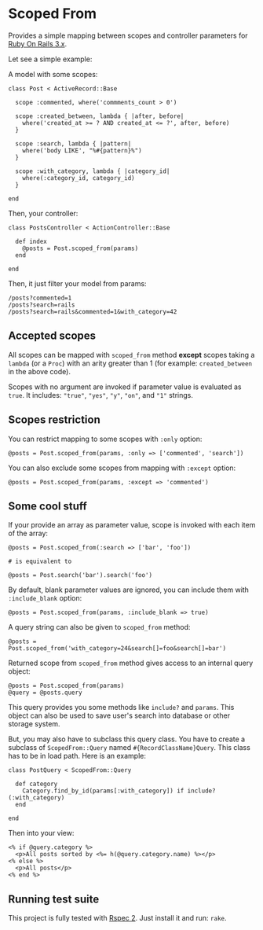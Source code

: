 # Scoped From

Provides a simple mapping between scopes and controller parameters for
[Ruby On Rails 3.x](http://rubyonrails.org/).

Let see a simple example:

A model with some scopes:

    class Post < ActiveRecord::Base
    
      scope :commented, where('commments_count > 0')

      scope :created_between, lambda { |after, before|
        where('created_at >= ? AND created_at <= ?', after, before)
      }
      
      scope :search, lambda { |pattern|
        where('body LIKE', "%#{pattern}%")
      }
      
      scope :with_category, lambda { |category_id|
        where(:category_id, category_id)
      }
    
    end
    
Then, your controller:
    
    class PostsController < ActionController::Base
    
      def index
        @posts = Post.scoped_from(params)
      end
    
    end
    
Then, it just filter your model from params:
    
    /posts?commented=1
    /posts?search=rails
    /posts?search=rails&commented=1&with_category=42

## Accepted scopes

All scopes can be mapped with `scoped_from` method **except** scopes taking a
`lambda` (or a `Proc`) with an arity greater than 1 (for example:
`created_between` in the above code).

Scopes with no argument are invoked if parameter value is evaluated as `true`.
It includes: `"true"`, `"yes"`, `"y"`, `"on"`, and `"1"` strings.

## Scopes restriction

You can restrict mapping to some scopes with `:only` option:

    @posts = Post.scoped_from(params, :only => ['commented', 'search'])

You can also exclude some scopes from mapping with `:except` option:

    @posts = Post.scoped_from(params, :except => 'commented')

## Some cool stuff

If your provide an array as parameter value, scope is invoked with each item
of the array:

    @posts = Post.scoped_from(:search => ['bar', 'foo'])
    
    # is equivalent to
    
    @posts = Post.search('bar').search('foo')

By default, blank parameter values are ignored, you can include them with
`:include_blank` option:

    @posts = Post.scoped_from(params, :include_blank => true)

A query string can also be given to `scoped_from` method:

    @posts = Post.scoped_from('with_category=24&search[]=foo&search[]=bar')

Returned scope from `scoped_from` method gives access to an internal query
object:

    @posts = Post.scoped_from(params)
    @query = @posts.query

This query provides you some methods like `include?` and `params`. This object
can also be used to save user's search into database or other storage system.

But, you may also have to subclass this query class. You have to create a
subclass of `ScopedFrom::Query` named `#{RecordClassName}Query`. This class
has to be in load path. Here is an example:

    class PostQuery < ScopedFrom::Query
    
      def category
        Category.find_by_id(params[:with_category]) if include?(:with_category)
      end
    
    end
    
Then into your view:

    <% if @query.category %>
      <p>All posts sorted by <%= h(@query.category.name) %></p>
    <% else %>
      <p>All posts</p>
    <% end %>

## Running test suite

This project is fully tested with [Rspec 2](http://github.com/rspec/rspec).
Just install it and run: `rake`.
